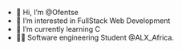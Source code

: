 - 👋 Hi, I’m @Ofentse
- 👀 I’m interested in FullStack Web Development
- 🌱 I’m currently learning C
- 👩‍💻 Software engineering Student @ALX_Africa.

<!---
OfentseMabalane1/OfentseMabalane1 is a ✨ special ✨ repository because its `README.md` (this file) appears on your GitHub profile.
You can click the Preview link to take a look at your changes.
--->
